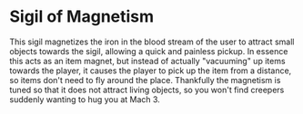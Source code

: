# Sigil of Magnetism

This sigil magnetizes the iron in the blood stream of the user to attract small objects towards the sigil, allowing a quick and painless pickup. In essence this acts as an item magnet, but instead of actually "vacuuming" up items towards the player, it causes the player to pick up the item from a distance, so items don't need to fly around the place. Thankfully the magnetism is tuned so that it does not attract living objects, so you won't find creepers suddenly wanting to hug you at Mach 3.

